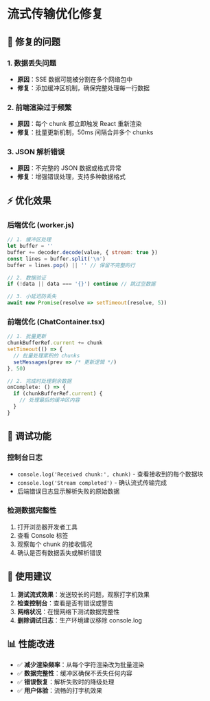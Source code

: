 # 流式传输优化修复

## 🔧 修复的问题

### 1. **数据丢失问题**
- **原因**：SSE 数据可能被分割在多个网络包中
- **修复**：添加缓冲区机制，确保完整处理每一行数据

### 2. **前端渲染过于频繁**
- **原因**：每个 chunk 都立即触发 React 重新渲染
- **修复**：批量更新机制，50ms 间隔合并多个 chunks

### 3. **JSON 解析错误**
- **原因**：不完整的 JSON 数据或格式异常
- **修复**：增强错误处理，支持多种数据格式

## ⚡ 优化效果

### **后端优化 (worker.js)**
```javascript
// 1. 缓冲区处理
let buffer = ''
buffer += decoder.decode(value, { stream: true })
const lines = buffer.split('\n')
buffer = lines.pop() || '' // 保留不完整的行

// 2. 数据验证
if (!data || data === '{}') continue // 跳过空数据

// 3. 小延迟防丢失
await new Promise(resolve => setTimeout(resolve, 5))
```

### **前端优化 (ChatContainer.tsx)**
```javascript
// 1. 批量更新
chunkBufferRef.current += chunk
setTimeout(() => {
  // 批量处理累积的 chunks
  setMessages(prev => /* 更新逻辑 */)
}, 50)

// 2. 完成时处理剩余数据
onComplete: () => {
  if (chunkBufferRef.current) {
    // 处理最后的缓冲区内容
  }
}
```

## 🎯 调试功能

### **控制台日志**
- `console.log('Received chunk:', chunk)` - 查看接收到的每个数据块
- `console.log('Stream completed')` - 确认流式传输完成
- 后端错误日志显示解析失败的原始数据

### **检测数据完整性**
1. 打开浏览器开发者工具
2. 查看 Console 标签
3. 观察每个 chunk 的接收情况
4. 确认是否有数据丢失或解析错误

## 🚀 使用建议

1. **测试流式效果**：发送较长的问题，观察打字机效果
2. **检查控制台**：查看是否有错误或警告
3. **网络状况**：在慢网络下测试数据完整性
4. **删除调试日志**：生产环境建议移除 console.log

## 📊 性能改进

- ✅ **减少渲染频率**：从每个字符渲染改为批量渲染
- ✅ **数据完整性**：缓冲区确保不丢失任何内容
- ✅ **错误恢复**：解析失败时的降级处理
- ✅ **用户体验**：流畅的打字机效果
